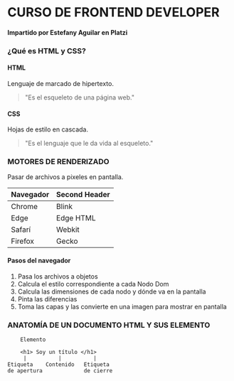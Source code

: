 # CURSO DE FRONTEND DEVELOPER

#### Impartido por Estefany Aguilar en Platzi


### ¿Qué es HTML y CSS?

#### HTML
Lenguaje de marcado de hipertexto.
> "Es el esqueleto de una página web."

#### CSS
Hojas de estilo en cascada.
> "Es el lenguaje que le da vida al esqueleto."

### MOTORES DE RENDERIZADO
Pasar de archivos a pixeles en pantalla.

Navegador     | Second Header
------------- | -------------
Chrome        | Blink
Edge          | Edge HTML
Safarí        | Webkit
Firefox       | Gecko

#### Pasos del navegador
1. Pasa los archivos a objetos
2. Calcula el estilo correspondiente a cada Nodo Dom
3. Calcula las dimensiones de cada nodo y dónde va en la pantalla
4. Pinta las diferencias
5. Toma las capas y las convierte en una imagen para mostrar en pantalla

### ANATOMÍA DE UN DOCUMENTO  HTML Y SUS ELEMENTO
```seq
    Elemento

    <h1> Soy un título </h1>
     |          |          | 
Etiqueta    Contenido   Etiqueta
de apertura             de cierre


```






